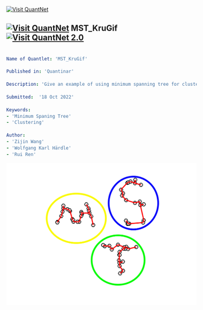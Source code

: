 [<img src="https://github.com/QuantLet/Styleguide-and-FAQ/blob/master/pictures/banner.png" width="888" alt="Visit QuantNet">](http://quantlet.de/)

## [<img src="https://github.com/QuantLet/Styleguide-and-FAQ/blob/master/pictures/qloqo.png" alt="Visit QuantNet">](http://quantlet.de/) **MST_KruGif** [<img src="https://github.com/QuantLet/Styleguide-and-FAQ/blob/master/pictures/QN2.png" width="60" alt="Visit QuantNet 2.0">](http://quantlet.de/)

```yaml

Name of Quantlet: 'MST_KruGif'

Published in: 'Quantinar'

Description: 'Give an example of using minimum spanning tree for clustering. Divide vertices into three groups.'

Submitted:  '18 Oct 2022'

Keywords: 
- 'Minimum Spaning Tree'
- 'Clustering'

Author: 
- 'Zijin Wang'
- 'Wolfgang Karl Härdle'
- 'Rui Ren'

```

![Picture1](MST_Clustering.png)